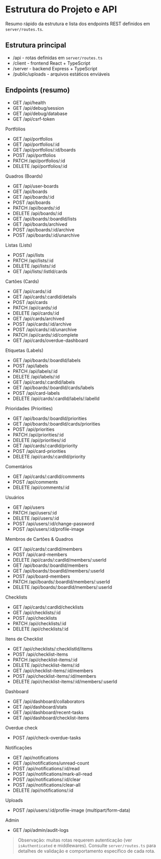 # Estrutura do Projeto e API

Resumo rápido da estrutura e lista dos endpoints REST definidos em `server/routes.ts`.

## Estrutura principal
- /api - rotas definidas em `server/routes.ts`
- /client - frontend React + TypeScript
- /server - backend Express + TypeScript
- /public/uploads - arquivos estáticos enviáveis

## Endpoints (resumo)
- GET /api/health
- GET /api/debug/session
- GET /api/debug/database
- GET /api/csrf-token

Portfólios
- GET /api/portfolios
- GET /api/portfolios/:id
- GET /api/portfolios/:id/boards
- POST /api/portfolios
- PATCH /api/portfolios/:id
- DELETE /api/portfolios/:id

Quadros (Boards)
- GET /api/user-boards
- GET /api/boards
- GET /api/boards/:id
- POST /api/boards
- PATCH /api/boards/:id
- DELETE /api/boards/:id
- GET /api/boards/:boardId/lists
- GET /api/boards/archived
- POST /api/boards/:id/archive
- POST /api/boards/:id/unarchive

Listas (Lists)
- POST /api/lists
- PATCH /api/lists/:id
- DELETE /api/lists/:id
- GET /api/lists/:listId/cards

Cartões (Cards)
- GET /api/cards/:id
- GET /api/cards/:cardId/details
- POST /api/cards
- PATCH /api/cards/:id
- DELETE /api/cards/:id
- GET /api/cards/archived
- POST /api/cards/:id/archive
- POST /api/cards/:id/unarchive
- PATCH /api/cards/:id/complete
- GET /api/cards/overdue-dashboard

Etiquetas (Labels)
- GET /api/boards/:boardId/labels
- POST /api/labels
- PATCH /api/labels/:id
- DELETE /api/labels/:id
- GET /api/cards/:cardId/labels
- GET /api/boards/:boardId/cards/labels
- POST /api/card-labels
- DELETE /api/cards/:cardId/labels/:labelId

Prioridades (Priorities)
- GET /api/boards/:boardId/priorities
- GET /api/boards/:boardId/cards/priorities
- POST /api/priorities
- PATCH /api/priorities/:id
- DELETE /api/priorities/:id
- GET /api/cards/:cardId/priority
- POST /api/card-priorities
- DELETE /api/cards/:cardId/priority

Comentários
- GET /api/cards/:cardId/comments
- POST /api/comments
- DELETE /api/comments/:id

Usuários
- GET /api/users
- PATCH /api/users/:id
- DELETE /api/users/:id
- POST /api/users/:id/change-password
- POST /api/users/:id/profile-image

Membros de Cartões & Quadros
- GET /api/cards/:cardId/members
- POST /api/card-members
- DELETE /api/cards/:cardId/members/:userId
- GET /api/boards/:boardId/members
- GET /api/boards/:boardId/members/:userId
- POST /api/board-members
- PATCH /api/boards/:boardId/members/:userId
- DELETE /api/boards/:boardId/members/:userId

Checklists
- GET /api/cards/:cardId/checklists
- GET /api/checklists/:id
- POST /api/checklists
- PATCH /api/checklists/:id
- DELETE /api/checklists/:id

Itens de Checklist
- GET /api/checklists/:checklistId/items
- POST /api/checklist-items
- PATCH /api/checklist-items/:id
- DELETE /api/checklist-items/:id
- GET /api/checklist-items/:id/members
- POST /api/checklist-items/:id/members
- DELETE /api/checklist-items/:id/members/:userId

Dashboard
- GET /api/dashboard/collaborators
- GET /api/dashboard/stats
- GET /api/dashboard/recent-tasks
- GET /api/dashboard/checklist-items

Overdue check
- POST /api/check-overdue-tasks

Notificações
- GET /api/notifications
- GET /api/notifications/unread-count
- POST /api/notifications/:id/read
- POST /api/notifications/mark-all-read
- POST /api/notifications/:id/clear
- POST /api/notifications/clear-all
- DELETE /api/notifications/:id

Uploads
- POST /api/users/:id/profile-image (multipart/form-data)

Admin
- GET /api/admin/audit-logs

> Observação: muitas rotas requerem autenticação (ver `isAuthenticated` e middlewares). Consulte `server/routes.ts` para detalhes de validação e comportamento específico de cada rota.
